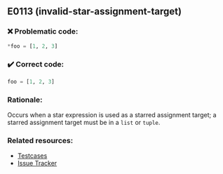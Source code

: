 ## E0113 (invalid-star-assignment-target)

### :x: Problematic code:

```python
*foo = [1, 2, 3]
```

### :heavy_check_mark: Correct code:

```python
foo = [1, 2, 3]
```

### Rationale:

Occurs when a star expression is used as a starred assignment target;
a starred assignment target must be in a `list` or `tuple`.

### Related resources:

- [Testcases](https://github.com/PyCQA/pylint/blob/master/tests/functional/i/invalid_star_assignment_target.py)
- [Issue Tracker](https://github.com/PyCQA/pylint/issues?q=is%3Aissue+%22invalid-star-assignment-target%22+OR+%22E0113%22)
